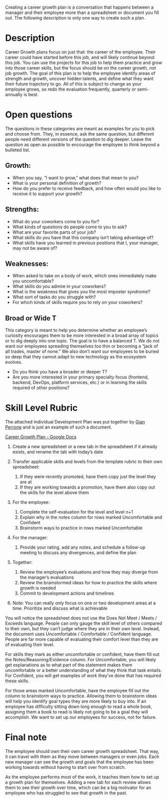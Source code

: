 Creating a career growth plan is a conversation that happens between a manager and their employee more than a spreadsheet or document you fill out. The following description is only one way to create such a plan.

# Description
Career Growth plans focus on just that: the career of the employee. Their career could have started before this job, and will likely continue beyond this job. You can use the projects for this job to help them practice and grow into those career skills, but the focus should be on the career growth, not job growth. The goal of this plan is to help the employee identify areas of strength and growth, uncover hidden talents, and define what they want their future trajectory to go. All of this is subject to change as your employee grows, so redo the evaluation frequently, quarterly or semi-annually is best.

# Open questions

The questions in these categories are meant as examples for you to pick and choose from. They, in essence, ask the same question, but different people need different versions of the question to dig deeper. Leave the question as open as possible to encourage the employee to think beyond a bulleted list.

## Growth:

- When you say, “I want to grow,” what does that mean to you?
- What is your personal definition of growth?
- How do you prefer to receive feedback, and how often would you like to receive it to support your growth?

## Strengths:

- What do your coworkers come to you for?
- What kinds of questions do people come to you to ask?
- What are your favorite parts of your job?
- What skills do you have that this company isn’t taking advantage of?
- What skills have you learned in previous positions that I, your manager, may not be aware of?

## Weaknesses:

- When asked to take on a body of work, which ones immediately make you uncomfortable?
- What skills do you admire in your coworkers?
- What is the weakness that gives you the most imposter syndrome?
- What sort of tasks do you struggle with?
- For which kinds of skills require you to rely on your coworkers?

## Broad or Wide T

This category is meant to help you determine whether an employee’s curiosity encourages them to be more interested in a broad array of topics or to dig deeply into one topic. The goal is to have a balanced T. We do not want our employees spreading themselves too thin or becoming a “jack of all trades, master of none.” We also don’t want our employees to be buried so deep that they cannot adapt to new technology as the ecosystem evolves.

- Do you think you have a broader or deeper T?
- Are you more interested in your primary specialty focus (frontend, backend, DevOps, platform services, etc.) or in learning the skills required of other positions?

# Skill Level Rubric

The attached Individual Development Plan was put together by [Gian Perrone](https://www.linkedin.com/in/gianp/) and is just an example of such a document.

[Career Growth Plan - Google Docs](https://docs.google.com/spreadsheets/d/1e2Urgj6pJX5VIR-E_W-uI7yfwQSuvtESWH3xKbPMvPg/edit?usp=sharing)

1. Create a new spreadsheet or a new tab in the spreadsheet if it already exists, and rename the tab with today’s date
   
2. Transfer applicable skills and levels from the template rubric to their own spreadsheet:
   1. If they were recently promoted, have them copy just the level they are at
   2. If they are working towards a promotion, have them also copy out the skills for the level above them

3. For the employee:
   1. Complete the self-evaluation for the level and level n+1
   2. Explain why in the notes column for rows marked Uncomfortable and Confident
   3. Brainstorm ways to practice in rows marked Uncomfortable

4. For the manager:
   1. Provide your rating, add any notes, and schedule a follow-up meeting to discuss any divergences, and define the plan

5. Together:
   1. Review the employee’s evaluations and how they may diverge from the manager’s evaluations
   2. Review the brainstormed ideas for how to practice the skills where growth is needed
   3. Commit to development actions and timelines

6. Note: You can really only focus on one or two development areas at a time. Prioritize and discuss what is achievable

You will notice the spreadsheet does not use the Does Not Meet / Meets / Exceeds language. People can only gauge the skill level of others compared to their own, but they can’t judge where they are in their own level. Instead, the document uses Uncomfortable / Comfortable / Confident language. People are far more capable of evaluating their comfort level than they are of evaluating their level.

For skills they mark as either uncomfortable or confident, have them fill out the Notes/Reasoning/Evidence column. For Uncomfortable, you will likely get explanations as to what part of the statement makes them uncomfortable or a better understanding of what they think that task entails. For Confident, you will get examples of work they’ve done that has required these skills.

For those areas marked Uncomfortable, have the employee fill out the column to brainstorm ways to practice. Allowing them to brainstorm ideas will help you identify goal types they are more likely to buy into. If an employee has difficulty sitting down long enough to read a whole book, assigning them a book to read is likely not going to be a goal they will accomplish. We want to set up our employees for success, not for failure.

# Final note
The employee should own their own career growth spreadsheet. That way, it can travel with them as they move between managers or even jobs. Each new manager can see the growth and goals that the employee has been working towards without having to start over from scratch.

As the employee performs most of the work, it teaches them how to set up a growth plan for themselves. Adding a new tab for each review allows them to see their growth over time, which can be a big motivator for an employee who has struggled to see that growth in the past. 
